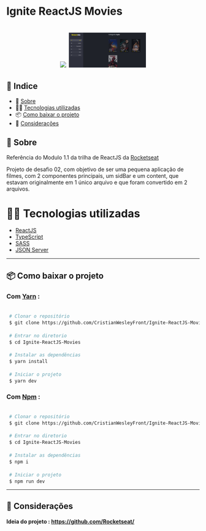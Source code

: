 # Ignite ReactJS Movies

<h1 align="center">
  <img src="https://www.notion.so/image/https%3A%2F%2Fs3-us-west-2.amazonaws.com%2Fsecure.notion-static.com%2F5d4520b6-4a30-4e39-8716-5e534a7bb5bc%2Fcover-reactjs.png?table=block&id=b9f0f025-c95b-4376-99d0-c3115f55b0f1&width=5120&userId=c1e3fa1a-7b13-4263-80da-584276431758&cache=v2" width="43%">
  <img src="https://raw.githubusercontent.com/CristianWesleyFront/Ignite-ReactJS-Movies/master/public/Print.png" width="40%">
</h1>

## 🚀 Indice

- 📓 [Sobre](#-Sobre)
- 👨‍💻 [Tecnologias utilizadas](#-Tecnologias-utilizadas)
- 📦 [Como baixar o projeto](#-Como-baixar-o-projeto)
- 🤝 [Considerações](#-Considerações)

## 📓 Sobre

Referência do Modulo 1.1 da trilha de ReactJS da [Rocketseat](https://github.com/Rocketseat)

Projeto de desafio 02, com objetivo de ser uma pequena aplicação de filmes, com 2 componentes principais, um sidBar e um content, que estavam originalmente em 1 único arquivo e que foram convertido em 2 arquivos.

# 👨‍💻 Tecnologias utilizadas

- [ReactJS](https://pt-br.reactjs.org/)
- [TypeScript](https://www.typescriptlang.org/)
- [SASS](https://sass-lang.com/)
- [JSON Server](https://github.com/typicode/json-server)

---

## 📦 Como baixar o projeto

### Com [Yarn](https://yarnpkg.com/) :

```bash

 # Clonar o repositório
 $ git clone https://github.com/CristianWesleyFront/Ignite-ReactJS-Movies

 # Entrar no diretorio
 $ cd Ignite-ReactJS-Movies

 # Instalar as dependências
 $ yarn install

 # Iniciar o projeto
 $ yarn dev


```

### Com [Npm](https://www.npmjs.com/) :

```bash

 # Clonar o repositório
 $ git clone https://github.com/CristianWesleyFront/Ignite-ReactJS-Movies

 # Entrar no diretorio
 $ cd Ignite-ReactJS-Movies

 # Instalar as dependências
 $ npm i

 # Iniciar o projeto
 $ npm run dev


```

---

## 🤝 Considerações

#### Ideia do projeto : https://github.com/Rocketseat/
